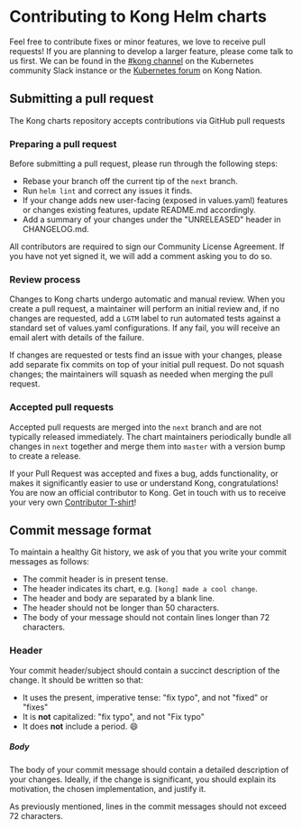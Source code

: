 # Contributing to Kong Helm charts

Feel free to contribute fixes or minor features, we love to receive pull
requests! If you are planning to develop a larger feature, please come talk to
us first. We can be found in the [#kong
channel](https://kubernetes.slack.com/archives/CDCA87FRD) on the Kubernetes
community Slack instance or the [Kubernetes
forum](https://discuss.konghq.com/c/kubernetes/19) on Kong Nation.

## Submitting a pull request
The Kong charts repository accepts contributions via GitHub pull requests

### Preparing a pull request

Before submitting a pull request, please run through the following steps:
- Rebase your branch off the current tip of the `next` branch.
- Run `helm lint` and correct any issues it finds.
- If your change adds new user-facing (exposed in values.yaml) features or
  changes existing features, update README.md accordingly.
- Add a summary of your changes under the "UNRELEASED" header in CHANGELOG.md.

All contributors are required to sign our Community License Agreement. If you
have not yet signed it, we will add a comment asking you to do so.

### Review process

Changes to Kong charts undergo automatic and manual review. When you create a
pull request, a maintainer will perform an initial review and, if no changes
are requested, add a `LGTM` label to run automated tests against a standard set
of values.yaml configurations. If any fail, you will receive an email alert
with details of the failure.

If changes are requested or tests find an issue with your changes, please
add separate fix commits on top of your initial pull request. Do not squash
changes; the maintainers will squash as needed when merging the pull request.

### Accepted pull requests

Accepted pull requests are merged into the `next` branch and are not typically
released immediately. The chart maintainers periodically bundle all changes in
`next` together and merge them into `master` with a version bump to create a
release.

If your Pull Request was accepted and fixes a bug, adds functionality, or
makes it significantly easier to use or understand Kong, congratulations!
You are now an official contributor to Kong. Get in touch with us to receive
your very own [Contributor
T-shirt](https://github.com/Kong/kong/blob/master/CONTRIBUTING.md#contributor-t-shirt)!


## Commit message format

To maintain a healthy Git history, we ask of you that you write your commit
messages as follows:

- The commit header is in present tense.
- The header indicates its chart, e.g. `[kong] made a cool change`.
- The header and body are separated by a blank line.
- The header should not be longer than 50 characters.
- The body of your message should not contain lines longer than 72 characters.

### Header

Your commit header/subject should contain a succinct description of the change.
It should be written so that:

- It uses the present, imperative tense: "fix typo", and not "fixed" or "fixes"
- It is **not** capitalized: "fix typo", and not "Fix typo"
- It does **not** include a period. :smile:


##### Body

The body of your commit message should contain a detailed description of your
changes. Ideally, if the change is significant, you should explain its
motivation, the chosen implementation, and justify it.

As previously mentioned, lines in the commit messages should not exceed 72
characters.
